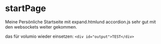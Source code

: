 # startPage
Meine Persönliche Startseite
mit expand.htmlund accordion.js sehr gut mit den websockets weiter gekommen.


das für volumio wieder einsetzen: `<div id="output">TEST</div>`